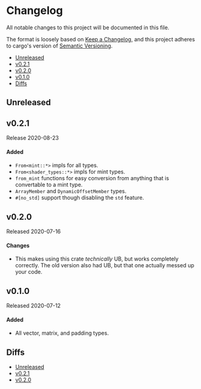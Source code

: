 # Changelog

All notable changes to this project will be documented in this file.

The format is loosely based on [Keep a Changelog](https://keepachangelog.com/en/1.0.0/),
and this project adheres to cargo's version of [Semantic Versioning](https://semver.org/spec/v2.0.0.html).

- [Unreleased](#unreleased)
- [v0.2.1](#v021)
- [v0.2.0](#v020)
- [v0.1.0](#v010)
- [Diffs](#diffs)

## Unreleased

## v0.2.1

Release 2020-08-23

#### Added
- `From<mint::*>` impls for all types.
- `From<shader_types::*>` impls for mint types.
- `from_mint` functions for easy conversion from anything that is convertable to a mint type.
- `ArrayMember` and `DynamicOffsetMember` types.
- `#[no_std]` support though disabling the `std` feature.

## v0.2.0

Released 2020-07-16

#### Changes
- This makes using this crate _technically_ UB, but works completely correctly.
  The old version also had UB, but that one actually messed up your code.

## v0.1.0

Released 2020-07-12

#### Added
- All vector, matrix, and padding types.

## Diffs

- [Unreleased](https://github.com/BVE-Reborn/shader-types/compare/v0.2.1...HEAD)
- [v0.2.1](https://github.com/BVE-Reborn/shader-types/compare/v0.2.0...v0.2.1)
- [v0.2.0](https://github.com/BVE-Reborn/shader-types/compare/v0.1.0...v0.2.0)
